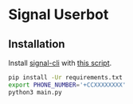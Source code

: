 # Signal Userbot
## Installation
Install [signal-cli](https://github.com/AsamK/signal-cli)
with [this script](https://gist.github.com/jonowo/b33c9c41fa3ca1776cf3420c6cf4c360).

```bash
pip install -Ur requirements.txt
export PHONE_NUMBER='+CCXXXXXXXX'
python3 main.py
```

